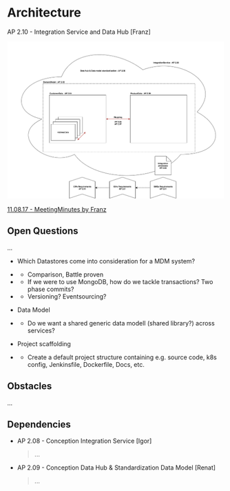 # Architecture
AP 2.10 - Integration Service and Data Hub [Franz]

![DependencyDraft](images/DependencyDraft.png)

[11.08.17 - MeetingMinutes by Franz](https://github.com/OpenIntegrationHub/Architecture/wiki/MeetingMinutes)

## Open Questions
...
* Which Datastores come into consideration for a MDM system?
* * Comparison, Battle proven
* * If we were to use MongoDB, how do we tackle transactions? Two phase commits?
* * Versioning? Eventsourcing?

* Data Model
* * Do we want a shared generic data modell (shared library?) across services?

* Project scaffolding
* * Create a default project structure containing e.g. source code, k8s config, Jenkinsfile, Dockerfile, Docs, etc.

## Obstacles
...

## Dependencies
* AP 2.08 - Conception Integration Service [Igor]
  > ...
* AP 2.09 - Conception Data Hub & Standardization Data Model [Renat]
  > ...
